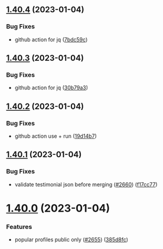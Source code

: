 ## [1.40.4](https://github.com/EddieHubCommunity/LinkFree/compare/v1.40.3...v1.40.4) (2023-01-04)


### Bug Fixes

* github action for jq ([7bdc59c](https://github.com/EddieHubCommunity/LinkFree/commit/7bdc59c8aaaa4ce8915b0399102eee0b65cb35c7))



## [1.40.3](https://github.com/EddieHubCommunity/LinkFree/compare/v1.40.2...v1.40.3) (2023-01-04)


### Bug Fixes

* github action for jq ([30b79a3](https://github.com/EddieHubCommunity/LinkFree/commit/30b79a3685339e54fc9495254b1aa575f14f6225))



## [1.40.2](https://github.com/EddieHubCommunity/LinkFree/compare/v1.40.1...v1.40.2) (2023-01-04)


### Bug Fixes

* github action use + run ([19d14b7](https://github.com/EddieHubCommunity/LinkFree/commit/19d14b7878d38dfcf967b9f2f869d70d29609d06))



## [1.40.1](https://github.com/EddieHubCommunity/LinkFree/compare/v1.40.0...v1.40.1) (2023-01-04)


### Bug Fixes

* validate testimonial json before merging ([#2660](https://github.com/EddieHubCommunity/LinkFree/issues/2660)) ([f17cc77](https://github.com/EddieHubCommunity/LinkFree/commit/f17cc77abe3ac0b4cdeb19d6decdfd61c052f349))



# [1.40.0](https://github.com/EddieHubCommunity/LinkFree/compare/v1.39.2...v1.40.0) (2023-01-04)


### Features

* popular profiles public only ([#2655](https://github.com/EddieHubCommunity/LinkFree/issues/2655)) ([385d8fc](https://github.com/EddieHubCommunity/LinkFree/commit/385d8fc1927cddecd30b6066eb28d6f19e4cf943))



